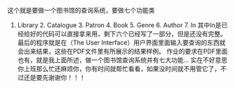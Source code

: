 这个就是要做一个图书馆的查询系统，要做七个功能类
1.	Library 2. Catalogue 3. Patron 4. Book 5. Genre 6. Author 7. In
其中In是已经给好的代码可以直接拿来用，剩下六个已经写了一部分，但是还没有完整。
最后的程序就是在（The User Interface）用户界面里面输入要查询的东西就会出来结果，这些在PDF文件里有所展示的结果样例。
作业的要求在PDF里面也有，就是我上面所述，做一个图书馆查询系统并有七大功能…
实在不好意思你上班那么忙还麻烦你，你有时间就帮忙看看，如果没时间就不用管它了，不过还是要先谢谢你！！！
